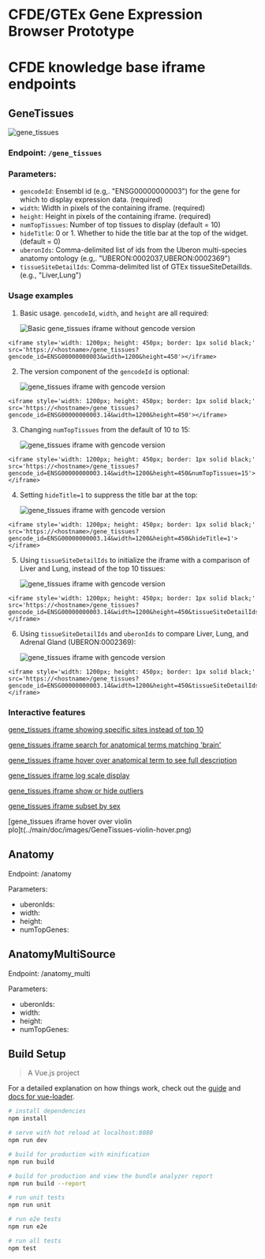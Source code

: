 # CFDE/GTEx Gene Expression Browser Prototype

# CFDE knowledge base iframe endpoints


## GeneTissues

![gene_tissues](../main/doc/images/GeneTissues-basic.png?raw=true)

### Endpoint: `/gene_tissues`

### Parameters:

 - `gencodeId`: Ensembl id (e.g,. "ENSG00000000003") for the gene for which to display expression data. (required)
 - `width`: Width in pixels of the containing iframe. (required)
 - `height`: Height in pixels of the containing iframe. (required)
 - `numTopTissues`: Number of top tissues to display (default = 10)
 - `hideTitle`: 0 or 1. Whether to hide the title bar at the top of the widget. (default = 0)
 - `uberonIds`: Comma-delimited list of ids from the Uberon multi-species anatomy ontology (e.g,. "UBERON:0002037,UBERON:0002369")
 - `tissueSiteDetailIds`: Comma-delimited list of GTEx tissueSiteDetailIds. (e.g., "Liver,Lung")

### Usage examples

1. Basic usage. `gencodeId`, `width`, and `height` are all required:

   ![Basic gene_tissues iframe without gencode version](../main/doc/images/GeneTissues-basic.png?raw=true)

```
<iframe style='width: 1200px; height: 450px; border: 1px solid black;' src='https://<hostname>/gene_tissues?gencode_id=ENSG00000000003&width=1200&height=450'></iframe>
```

2. The version component of the `gencodeId` is optional:

   ![gene_tissues iframe with gencode version](../main/doc/images/GeneTissues-with-gencode-ver.png?raw=true)

```
<iframe style='width: 1200px; height: 450px; border: 1px solid black;' src='https://<hostname>/gene_tissues?gencode_id=ENSG00000000003.14&width=1200&height=450'></iframe>
```

3. Changing `numTopTissues` from the default of 10 to 15:

   ![gene_tissues iframe with gencode version](../main/doc/images/GeneTissues-15-top-tissues.png?raw=true)

```
<iframe style='width: 1200px; height: 450px; border: 1px solid black;' src='https://<hostname>/gene_tissues?gencode_id=ENSG00000000003.14&width=1200&height=450&numTopTissues=15'></iframe>
```
  
4. Setting `hideTitle=1` to suppress the title bar at the top:

   ![gene_tissues iframe with gencode version](../main/doc/images/GeneTissues-hide-title.png?raw=true)

```
<iframe style='width: 1200px; height: 450px; border: 1px solid black;' src='https://<hostname>/gene_tissues?gencode_id=ENSG00000000003.14&width=1200&height=450&hideTitle=1'></iframe>
```  

5. Using `tissueSiteDetailIds` to initialize the iframe with a comparison of Liver and Lung, instead of the top 10 tissues:

   ![gene_tissues iframe with gencode version](../main/doc/images/GeneTissues-liver-lung.png?raw=true)

```
<iframe style='width: 1200px; height: 450px; border: 1px solid black;' src='https://<hostname>/gene_tissues?gencode_id=ENSG00000000003.14&width=1200&height=450&tissueSiteDetailIds=Liver,Lung'></iframe>
```

6. Using `tissueSiteDetailIds` and `uberonIds` to compare Liver, Lung, and Adrenal Gland (UBERON:0002369):

   ![gene_tissues iframe with gencode version](../main/doc/images/GeneTissues-liver-lung-uberon.png?raw=true)

```
<iframe style='width: 1200px; height: 450px; border: 1px solid black;' src='https://<hostname>/gene_tissues?gencode_id=ENSG00000000003.14&width=1200&height=450&tissueSiteDetailIds=Liver,Lung&uberonIds=UBERON:0002369'></iframe>
```

### Interactive features

[gene_tissues iframe showing specific sites instead of top 10](../main/doc/images/GeneTissues-specific-sites.png)

[gene_tissues iframe search for anatomical terms matching 'brain'](../main/doc/images/GeneTissues-search-brain.png)

[gene_tissues iframe hover over anatomical term to see full description](../main/doc/images/GeneTissues-tissue-hover.png)

[gene_tissues iframe log scale display](../main/doc/images/GeneTissues-log-scale.png)

[gene_tissues iframe show or hide outliers](../main/doc/images/GeneTissues-no-outliers.png)

[gene_tissues iframe subset by sex](../main/doc/images/GeneTissues-subset-by-sex.png)

[gene_tissues iframe hover over violin plo]t(../main/doc/images/GeneTissues-violin-hover.png)


## Anatomy

Endpoint: /anatomy

Parameters:

 - uberonIds:
 - width:
 - height:
 - numTopGenes:


## AnatomyMultiSource

Endpoint: /anatomy_multi

Parameters:

 - uberonIds:
 - width:
 - height:
 - numTopGenes:



## Build Setup

> A Vue.js project

For a detailed explanation on how things work, check out the [guide](http://vuejs-templates.github.io/webpack/) and [docs for vue-loader](http://vuejs.github.io/vue-loader).

``` bash
# install dependencies
npm install

# serve with hot reload at localhost:8080
npm run dev

# build for production with minification
npm run build

# build for production and view the bundle analyzer report
npm run build --report

# run unit tests
npm run unit

# run e2e tests
npm run e2e

# run all tests
npm test
```
